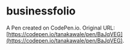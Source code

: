 # businessfolio

A Pen created on CodePen.io. Original URL: [https://codepen.io/tanakawale/pen/BaJqVEG](https://codepen.io/tanakawale/pen/BaJqVEG).


